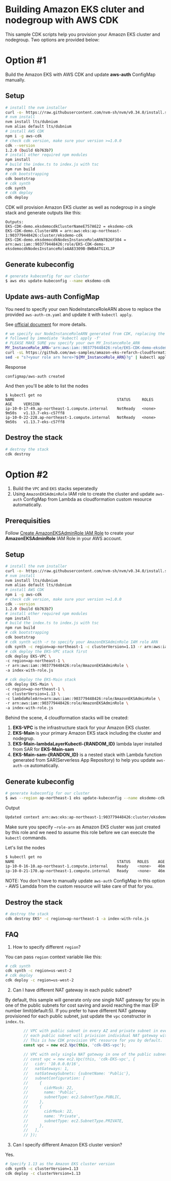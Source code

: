 # Building Amazon EKS cluter and nodegroup with AWS CDK

This sample CDK scripts help you provision your Amaozn EKS cluster and nodegroup. Two options are provided below:

# Option #1

Build the Amazon EKS with AWS CDK and update **aws-auth** ConfigMap manually.

## Setup

```bash
# install the nvm installer
curl -o- https://raw.githubusercontent.com/nvm-sh/nvm/v0.34.0/install.sh | bash
# nvm install 
nvm install lts/dubnium
nvm alias default lts/dubnium
# install AWS CDK
npm i -g aws-cdk
# check cdk version, make sure your version >=1.0.0
cdk --version
1.2.0 (build 6b763b7)
# install other required npm modules
npm install
# build the index.ts to index.js with tsc
npm run build
# cdk bootstrapping
cdk bootstrap
# cdk synth
cdk synth
# cdk deploy
cdk deploy
```


CDK will provision Amazon EKS cluster as well as nodegroup in a single stack and generate outputs like this:

```
Outputs:
EKS-CDK-demo.eksdemocdkClusterNameE757A622 = eksdemo-cdk
EKS-CDK-demo.ClusterARN = arn:aws:eks:ap-northeast-1:903779448426:cluster/eksdemo-cdk
EKS-CDK-demo.eksdemocdkNodesInstanceRoleARN7B26F304 = arn:aws:iam::903779448426:role/EKS-CDK-demo-eksdemocdkNodesInstanceRoleAA83309B-BWBA4TG1XLJP
```

## Generate kubeconfig


```bash
# generate kubeconfig for our cluster
$ aws eks update-kubeconfig --name eksdemo-cdk
```

## Update aws-auth ConfigMap

You need to specify your own NodeInstanceRoleARN above to replace the provided `aws-auth-cm.yaml` and update it with `kubectl apply`.


See [official document](https://docs.aws.amazon.com/en_us/eks/latest/userguide/add-user-role.html) for more details.

```bash
# we specify our NodeInstanceRoleARN generated from CDK, replacing the content of aws-auth-cm.yaml on-the-fly 
# followed by immediate 'kubectl apply -f'
# PLEASE MAKE SURE you specify your own MY_InstanceRole_ARN
MY_InstanceRole_ARN='arn:aws:iam::903779448426:role/EKS-CDK-demo-eksdemocdkNodesInstanceRoleAA83309B-BWBA4TG1XLJP'
curl -sL https://github.com/aws-samples/amazon-eks-refarch-cloudformation/raw/master/files/aws-auth-cm.yaml | \
sed -e "s?<your role arn here>?${MY_InstanceRole_ARN}?g" | kubectl apply -f -                                            
```

Response

```
configmap/aws-auth created
```

And then you'll be able to list the nodes
```
$ kubectl get no
NAME                                             STATUS     ROLES    AGE     VERSION
ip-10-0-17-49.ap-northeast-1.compute.internal    NotReady   <none>   9m50s   v1.13.7-eks-c57ff8
ip-10-0-22-228.ap-northeast-1.compute.internal   NotReady   <none>   9m50s   v1.13.7-eks-c57ff8
```



## Destroy the stack

```bash
# destroy the stack
cdk destroy
```

## 



# Option #2

1. Build the `VPC` and `EKS` stacks seperatedly
2. Using `AmazonEKSAdminRole` IAM role to create the cluster and update `aws-auth` ConfigMap from Lambda as cloudformation custom resource automatically.

## Prerequisities

Follow [Create AmazonEKSAdminRole IAM Role](https://github.com/aws-samples/amazon-eks-refarch-cloudformation/blob/master/README.md#create-amazoneksadminrole-iam-role) to create your **AmazonEKSAdminRole** IAM Role in your AWS account.

## Setup

```bash
# install the nvm installer
curl -o- https://raw.githubusercontent.com/nvm-sh/nvm/v0.34.0/install.sh | bash
# nvm install 
nvm install lts/dubnium
nvm alias default lts/dubnium
# install AWS CDK
npm i -g aws-cdk
# check cdk version, make sure your version >=1.0.0
cdk --version
1.2.0 (build 6b763b7)
# install other required npm modules
npm install
# build the index.ts to index.js with tsc
npm run build
# cdk bootstrapping
cdk bootstrap
# cdk synth with -r to specify your AmazonEKSAdminRole IAM role ARN
cdk synth -c region=ap-northeast-1 -c clusterVersion=1.13 -r arn:aws:iam::903779448426:role/AmazonEKSAdminRole -a index-with-role.js
# cdk deploy the EKS-VPC stack first
cdk deploy EKS-VPC \
-c region=ap-northeast-1 \
-r arn:aws:iam::903779448426:role/AmazonEKSAdminRole \
-a index-with-role.js

# cdk deploy the EKS-Main stack
cdk deploy EKS-Main \
-c region=ap-northeast-1 \
-c clusterVersion=1.13 \
-c lambdaRoleArn=arn:aws:iam::903779448426:role/AmazonEKSAdminRole \
-r arn:aws:iam::903779448426:role/AmazonEKSAdminRole \
-a index-with-role.js
```



Behind the scene, 4 cloudformation stacks will be created:

1. **EKS-VPC** is the infrastructure stack for your Amazon EKS cluster.
2. **EKS-Main** is your primary Amazon EKS stack including the cluster and nodegrup.
3. **EKS-Main-lambdaLayerKubectl-{RANDOM_ID}** lambda layer installed from SAR for **EKS-Main-sam**
4. **EKS-Main-sam-{RANDON_ID}** is a nested stack with Lambda function generated from SAR(Serverless App Repository) to help you update `aws-auth-cm` automatically.



## Generate kubeconfig

```bash
# generate kubeconfig for our cluster
$ aws --region ap-northeast-1 eks update-kubeconfig --name eksdemo-cdk --role-arn arn:aws:iam::903779448426:role/AmazonEKSAdminRole
```

Output

```bash
Updated context arn:aws:eks:ap-northeast-1:903779448426:cluster/eksdemo-cdk in /Users/pahud/.kube/config
```

Make sure you specify `—role-arn` as Amazon EKS cluster was just created by this role and we need to assume this role before we can execute the `kubectl` commands.

Let's list the nodes

```bash
$ kubectl get no
NAME                                             STATUS   ROLES    AGE   VERSION
ip-10-0-16-10.ap-northeast-1.compute.internal    Ready    <none>   46m   v1.13.7-eks-c57ff8
ip-10-0-21-170.ap-northeast-1.compute.internal   Ready    <none>   46m   v1.13.7-eks-c57ff8
```



NOTE: You don't have to manually update `aws-auth` ConfigMap in this option - AWS Lamdda from the custom resource will take care of that for you.



## Destroy the stack

```bash
# destroy the stack
cdk destroy EKS* -c region=ap-northeast-1 -a index-with-role.js
```



## FAQ

1. How to specify different `region`?

You can pass `region` context variable like this:

```bash
# cdk synth
cdk synth -c region=us-west-2
# cdk deploy
cdk deploy -c region=us-west-2
```

2. Can I have different NAT gateway in each public subnet?

By default, this sample will generate only one single NAT gateway for you in one of the public subnets for cost saving and avoid reaching the max EIP number limit(default:5).
If you prefer to have different NAT gateway provisioned for each public subnet, just update the `vpc` constructor in `index.ts`.

```ts
        // VPC with public subnet in every AZ and private subnet in every AZ
        // each public subnet will privision individual NAT gateway with EIP attached.
        // This is how CDK provision VPC resource for you by default.
        const vpc = new ec2.Vpc(this, 'cdk-EKS-vpc');
        
        // VPC with only single NAT gateway in one of the public subnets
        // const vpc = new ec2.Vpc(this, 'cdk-EKS-vpc', {
        //   cidr: '10.0.0.0/16',
        //   natGateways: 1,
        //   natGatewaySubnets: {subnetName: 'Public'},
        //   subnetConfiguration: [
        //     {
        //       cidrMask: 22,
        //       name: 'Public',
        //       subnetType: ec2.SubnetType.PUBLIC, 
        //     },
        //     {
        //       cidrMask: 22,
        //       name: 'Private',
        //       subnetType: ec2.SubnetType.PRIVATE, 
        //     },
        //   ],
        // });   
```

3. Can I specify different Amazon EKS cluster version?

Yes.

```bash
# Specify 1.13 as the Amazon EKS cluster version
cdk synth -c clusterVersion=1.13
cdk deploy -c clusterVersion=1.13
```
